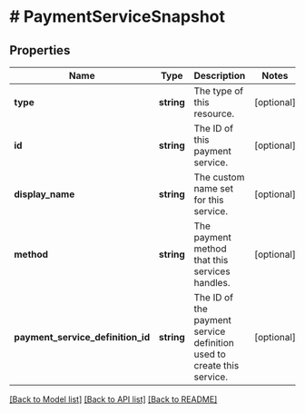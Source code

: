 # # PaymentServiceSnapshot

## Properties

Name | Type | Description | Notes
------------ | ------------- | ------------- | -------------
**type** | **string** | The type of this resource. | [optional]
**id** | **string** | The ID of this payment service. | [optional]
**display_name** | **string** | The custom name set for this service. | [optional]
**method** | **string** | The payment method that this services handles. | [optional]
**payment_service_definition_id** | **string** | The ID of the payment service definition used to create this service. | [optional]

[[Back to Model list]](../../README.md#models) [[Back to API list]](../../README.md#endpoints) [[Back to README]](../../README.md)
